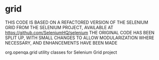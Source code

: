# grid

THIS CODE IS BASED ON A REFACTORED VERSION OF THE SELENIUM GRID FROM THE SELENIUM PROJECT, AVAILABLE AT https://github.com/SeleniumHQ/selenium
THE ORIGINAL CODE HAS BEEN SPLIT UP, WITH SMALL CHANGES TO ALLOW MODULARIZATION WHERE NECESSARY, AND ENHANCEMENTS HAVE BEEN MADE


org.openqa.grid utility classes for Selenium Grid project
